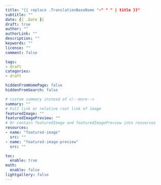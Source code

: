 ```yaml
---
title: "{{ replace .TranslationBaseName "-" " " | title }}"
subtitle: ""
date: {{ .Date }}
draft: true
author: ""
authorLink: ""
description: ""
keywords: ""
license: ""
comment: false

tags:
- draft
categories:
- draft

hiddenFromHomePage: false
hiddenFromSearch: false

# custom summary instead of <!--more-->
summary: ""
# Full link or relative root link of image
featuredImage: ""
featuredImagePreview: ""
# Or contain featuredImage and featuredImagePreview into resources
resources:
- name: "featured-image"
  src: ""
- name: "featured-image-preview"
  src: ""

toc:
  enable: true
math:
  enable: false
lightgallery: false
---
```


<!--more-->
